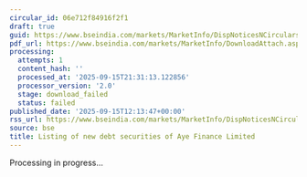 ```yaml
---
circular_id: 06e712f84916f2f1
draft: true
guid: https://www.bseindia.com/markets/MarketInfo/DispNoticesNCirculars.aspx?Noticeid={A28D37E5-5CC8-4474-B99A-5F269AC73750}&noticeno=20250915-33&dt=09/15/2025&icount=33&totcount=81&flag=0
pdf_url: https://www.bseindia.com/markets/MarketInfo/DownloadAttach.aspx?id=20250915-33&attachedId=
processing:
  attempts: 1
  content_hash: ''
  processed_at: '2025-09-15T21:31:13.122856'
  processor_version: '2.0'
  stage: download_failed
  status: failed
published_date: '2025-09-15T12:13:47+00:00'
rss_url: https://www.bseindia.com/markets/MarketInfo/DispNoticesNCirculars.aspx?Noticeid={A28D37E5-5CC8-4474-B99A-5F269AC73750}&noticeno=20250915-33&dt=09/15/2025&icount=33&totcount=81&flag=0
source: bse
title: Listing of new debt securities of Aye Finance Limited
---
```


Processing in progress...